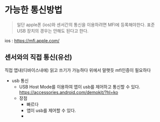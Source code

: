 
# 가능한 통신방법



> 일단 apple폰 (ios)와 센서간의 통신을 이용하려면 MFI에 등록해야한다.
> 표준 USB 장치의 경우는 안해도 된다고 한다.

ios : https://mfi.apple.com/

## 센서와의 직접 통신(유선)
직접 앱내(디바이스내에) 읽고 쓰기가 가능하다
위에서 말햇듯 mfi인증이 필요하다
- usb 통신
	- USB Host Mode를 이용하여 앱이 usb를 제어하고 통신할 수 있다.
	  https://accessories.android.com/demokit/?hl=ko	
	- 장점
		- 빠르다
		- 앱이 usb를 제어할 수 있다.
		- 
